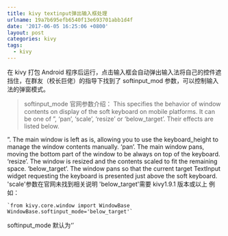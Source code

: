 ```yaml
---
title: kivy textinput弹出输入框处理
urlname: 19a7b695efb6540f13e693701abb1d4f
date: '2017-06-05 16:25:06 +0800'
layout: post
categories: kivy
tags:
  - kivy
---
```


在 kivy 打包 Android 程序后运行，点击输入框会自动弹出输入法将自己的控件遮挡住，在群友（校长巨佬）的指导下找到了 softinput_mod 参数，可以控制输入法的弹窗模式。

> softinput_mode 官网参数介绍：
> This specifies the behavior of window contents on display of the soft keyboard on mobile platforms. It can be one of ”, ‘pan’, ‘scale’, ‘resize’ or ‘below_target’. Their effects are listed below.

”. The main window is left as is, allowing you to use the keyboard_height to manage the window contents manually.
‘pan’. The main window pans, moving the bottom part of the window to be always on top of the keyboard.
‘resize’. The window is resized and the contents scaled to fit the remaining space.
‘below_target’. The window pans so that the current target TextInput widget requesting the keyboard is presented just above the soft keyboard.
'scale'参数在官网未找到相关说明
'below_target'需要 kivy1.9.1 版本或以上
例如：

```
`from kivy.core.window import WindowBase
WindowBase.softinput_mode='below_target'`
```

softinput_mode 默认为‘’
